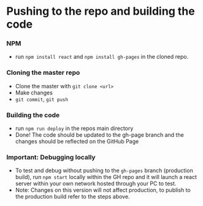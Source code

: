 # Pushing to the repo and building the code   
### NPM   
- run ```npm install react``` and ```npm install gh-pages``` in the cloned repo.   
### Cloning the master repo   
- Clone the master with ```git clone <url>```   
- Make changes   
- ```git commit```, ```git push```   
### Building the code   
- run ```npm run deploy``` in the repos main directory   
- Done! The code should be updated to the gh-page branch and the changes should be reflected on the GitHub Page   
### Important: Debugging locally   
- To test and debug without pushing to the ```gh-pages``` branch (production build), run ```npm start``` locally within the GH repo and it will launch a react server within your own network hosted through your PC to test.   
- Note: Changes on this version will not affect production, to publish to the production build refer to the steps above. 
